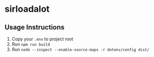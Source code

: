 # sirloadalot

## Usage Instructions

1. Copy your `.env` to project root
2. Run `npm run build`
3. Run `node --inspect --enable-source-maps -r dotenv/config dist/`
